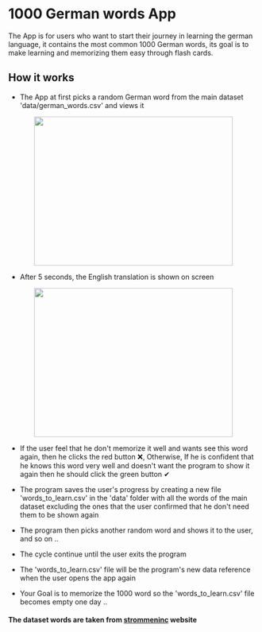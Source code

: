 # 1000 German words App
The App is for users who want to start their journey in learning the german language, it contains the most common 1000 German words, its goal is to make learning and memorizing them easy through flash cards.

## How it works 
- The App at first picks a random German word from the main dataset 'data/german_words.csv' and views it


<p align="center">
  <img src="https://user-images.githubusercontent.com/61654046/225767738-0b0b1690-98dd-4460-a085-e786bd69f8ae.png" width="400" height="300" />
</p>


- After 5 seconds, the English translation is shown on screen


<p align="center">
  <img src="https://user-images.githubusercontent.com/61654046/225767808-d740b56c-a149-4345-94a4-4fd197107638.png" width="400" height="300" />
</p>


- If the user feel that he don't memorize it well and wants see this word again, then he clicks the red button ❌, 
  Otherwise, If he is confident that he knows this word very well and doesn't want the program to show it again then he should click the green button ✔

- The program saves the user's progress by creating a new file 'words_to_learn.csv' in the 'data' folder with all the words of the main dataset excluding the ones that the user confirmed that he don't need them to be shown again
- The program then picks another random word and shows it to the user, and so on ..
- The cycle continue until the user exits the program 
- The 'words_to_learn.csv' file will be the program's new data reference when the user opens the app again

- Your Goal is to memorize the 1000 word so the 'words_to_learn.csv' file becomes empty one day ..




#### The dataset words are taken from [strommeninc](https://strommeninc.com/1000-most-common-german-words-frequency-vocabulary/) website

